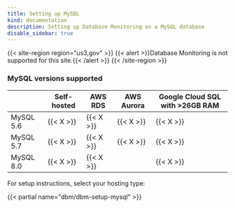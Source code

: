 ```yaml
---
title: Setting up MySQL
kind: documentation
description: Setting up Database Monitoring on a MySQL database
disable_sidebar: true
---
```


{{< site-region region="us3,gov" >}}
{{< alert >}}Database Monitoring is not supported for this site.{{< /alert >}}
{{< /site-region >}}

### MySQL versions supported

|  | Self-hosted | AWS RDS | AWS Aurora | Google Cloud SQL with >26GB RAM |
|--|------------|---------|------------|------------------|
| MySQL 5.6 | {{< X >}} | {{< X >}} | {{< X >}} | {{< X >}} |
| MySQL 5.7 | {{< X >}} | {{< X >}} | {{< X >}} | {{< X >}} |
| MySQL 8.0 | {{< X >}} | {{< X >}} |   | {{< X >}} |

For setup instructions, select your hosting type:

{{< partial name="dbm/dbm-setup-mysql" >}}

<br>


